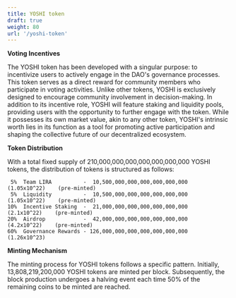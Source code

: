 ```yaml
---
title: YOSHI token
draft: true
weight: 80
url: '/yoshi-token'
---
```


**Voting Incentives**

The YOSHI token has been developed with a singular purpose: to incentivize users to actively engage in the DAO's governance processes. This token serves as a direct reward for community members who participate in voting activities. Unlike other tokens, YOSHI is exclusively designed to encourage community involvement in decision-making. In addition to its incentive role, YOSHI will feature staking and liquidity pools, providing users with the opportunity to further engage with the token. While it possesses its own market value, akin to any other token, YOSHI's intrinsic worth lies in its function as a tool for promoting active participation and shaping the collective future of our decentralized ecosystem.

**Token Distribution**

With a total fixed supply of 210,000,000,000,000,000,000,000 YOSHI
tokens, the distribution of tokens is structured as follows:


     5%  Team LIRA          -  10,500,000,000,000,000,000,000   (1.05x10^22)    (pre-minted)
     5%  Liquidity          -  10,500,000,000,000,000,000,000   (1.05x10^22)    (pre-minted)
    10%  Incentive Staking  -  21,000,000,000,000,000,000,000    (2.1x10^22)    (pre-minted)
    20%  Airdrop            -  42,000,000,000,000,000,000,000    (4.2x10^22)    (pre-minted)
    60%  Governance Rewards - 126,000,000,000,000,000,000,000   (1.26x10^23)

**Minting Mechanism**

The minting process for YOSHI tokens follows a
specific pattern. Initially, 13,808,219,200,000 YOSHI tokens are
minted per block. Subsequently, the block production undergoes a
halving event each time 50% of the remaining coins to be minted are
reached.








